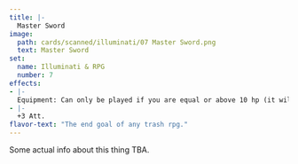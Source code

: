 ```yaml
---
title: |-
  Master Sword
image: 
  path: cards/scanned/illuminati/07 Master Sword.png
  text: Master Sword
set:
  name: Illuminati & RPG
  number: 7
effects: 
- |-
  Equipment: Can only be played if you are equal or above 10 hp (it will not go away if you drop below 10hp)
- |-
  +3 Att.
flavor-text: "The end goal of any trash rpg."
---
```

Some actual info about this thing TBA.
